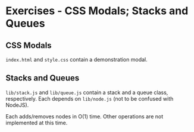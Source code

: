 # Exercises - CSS Modals; Stacks and Queues

## CSS Modals

`index.html` and `style.css` contain a demonstration modal.

## Stacks and Queues

`lib/stack.js` and `lib/queue.js` contain a stack and a queue class, respectively. Each depends on `lib/node.js` (not to be confused with NodeJS).

Each adds/removes nodes in O(1) time. Other operations are not implemented at this time. 
